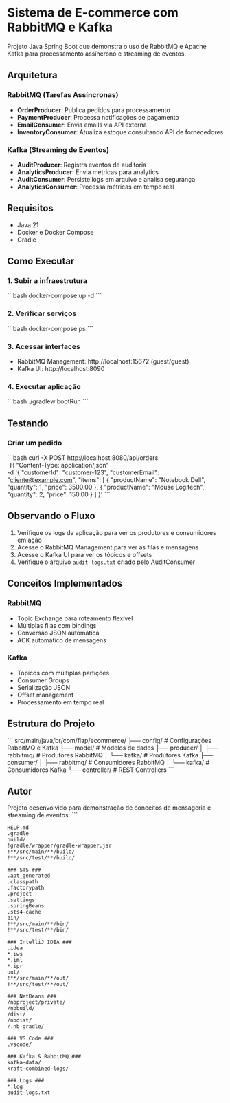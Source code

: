 # Sistema de E-commerce com RabbitMQ e Kafka

Projeto Java Spring Boot que demonstra o uso de RabbitMQ e Apache Kafka para processamento assíncrono e streaming de eventos.

## Arquitetura

### RabbitMQ (Tarefas Assíncronas)
- **OrderProducer**: Publica pedidos para processamento
- **PaymentProducer**: Processa notificações de pagamento
- **EmailConsumer**: Envia emails via API externa
- **InventoryConsumer**: Atualiza estoque consultando API de fornecedores

### Kafka (Streaming de Eventos)
- **AuditProducer**: Registra eventos de auditoria
- **AnalyticsProducer**: Envia métricas para analytics
- **AuditConsumer**: Persiste logs em arquivo e analisa segurança
- **AnalyticsConsumer**: Processa métricas em tempo real

## Requisitos

- Java 21
- Docker e Docker Compose
- Gradle

## Como Executar

### 1. Subir a infraestrutura

\`\`\`bash
docker-compose up -d
\`\`\`

### 2. Verificar serviços

\`\`\`bash
docker-compose ps
\`\`\`

### 3. Acessar interfaces

- RabbitMQ Management: http://localhost:15672 (guest/guest)
- Kafka UI: http://localhost:8090

### 4. Executar aplicação

\`\`\`bash
./gradlew bootRun
\`\`\`

## Testando

### Criar um pedido

\`\`\`bash
curl -X POST http://localhost:8080/api/orders \
  -H "Content-Type: application/json" \
  -d '{
    "customerId": "customer-123",
    "customerEmail": "cliente@example.com",
    "items": [
      {
        "productName": "Notebook Dell",
        "quantity": 1,
        "price": 3500.00
      },
      {
        "productName": "Mouse Logitech",
        "quantity": 2,
        "price": 150.00
      }
    ]
  }'
\`\`\`

## Observando o Fluxo

1. Verifique os logs da aplicação para ver os produtores e consumidores em ação
2. Acesse o RabbitMQ Management para ver as filas e mensagens
3. Acesse o Kafka UI para ver os tópicos e offsets
4. Verifique o arquivo `audit-logs.txt` criado pelo AuditConsumer

## Conceitos Implementados

### RabbitMQ
- Topic Exchange para roteamento flexível
- Múltiplas filas com bindings
- Conversão JSON automática
- ACK automático de mensagens

### Kafka
- Tópicos com múltiplas partições
- Consumer Groups
- Serialização JSON
- Offset management
- Processamento em tempo real

## Estrutura do Projeto

\`\`\`
src/main/java/br/com/fiap/ecommerce/
├── config/              # Configurações RabbitMQ e Kafka
├── model/               # Modelos de dados
├── producer/
│   ├── rabbitmq/       # Produtores RabbitMQ
│   └── kafka/          # Produtores Kafka
├── consumer/
│   ├── rabbitmq/       # Consumidores RabbitMQ
│   └── kafka/          # Consumidores Kafka
└── controller/         # REST Controllers
\`\`\`

## Autor

Projeto desenvolvido para demonstração de conceitos de mensageria e streaming de eventos.
\`\`\`

```text file=".gitignore"
HELP.md
.gradle
build/
!gradle/wrapper/gradle-wrapper.jar
!**/src/main/**/build/
!**/src/test/**/build/

### STS ###
.apt_generated
.classpath
.factorypath
.project
.settings
.springBeans
.sts4-cache
bin/
!**/src/main/**/bin/
!**/src/test/**/bin/

### IntelliJ IDEA ###
.idea
*.iws
*.iml
*.ipr
out/
!**/src/main/**/out/
!**/src/test/**/out/

### NetBeans ###
/nbproject/private/
/nbbuild/
/dist/
/nbdist/
/.nb-gradle/

### VS Code ###
.vscode/

### Kafka & RabbitMQ ###
kafka-data/
kraft-combined-logs/

### Logs ###
*.log
audit-logs.txt
